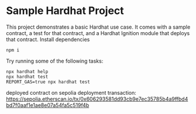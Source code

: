 # Sample Hardhat Project

This project demonstrates a basic Hardhat use case. It comes with a sample contract, a test for that contract, and a Hardhat Ignition module that deploys that contract.
Install dependencies
```shell
npm i 
```

Try running some of the following tasks:

```shell
npx hardhat help
npx hardhat test
REPORT_GAS=true npx hardhat test
```


deployed contract on sepolia
deployment transaction: https://sepolia.etherscan.io/tx/0x606293581dd93cb9e7ec35785b4a9ffbd4bd7f0aaf1e1ae8e07a54fa5c519f4b